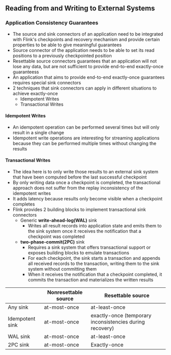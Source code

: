 ## Reading from and Writing to External Systems

### Application Consistency Guarantees

- The source and sink connectors of an application need to be integrated with Flink's checkpoints and recovery mechanism and provide certain properties to be able to give meaningful guarantees
- Source connector of the application needs to be able to set its read positions to a previously checkpointed position
- Resettable source connectors guarantees that an application will not lose any data, but are not sufficient to provide end-to-end exactly-once guaranteess
- An application that aims to provide end-to-end exactly-once guarantees requires special sink connectors
- 2 techniques that sink connectors can apply in different situations to achieve exactly-once
  - Idempotent Writes
  - Transactional Writes

#### Idempotent Writes

- An idempotent operation can be performed several times but will only result in a single change
- Idempotent write operations are interesting for streaming applications because they can be performed multiple times without changing the results

#### Transactional Writes

- The idea here is to only write those results to an external sink system that have been computed before the last successful checkpoint
- By only writing data once a checkpoint is completed, the transactional approach does not suffer from the replay inconsistency of the idempotent writes
- It adds latency because results only become visible when a checkpoint completes
- Flink provides 2 building blocks to implement transactional sink connectors
  - Generic **write-ahead-log(WAL)** sink
    - Writes all result records into application state and emits them to the sink system once it receives the notification that a checkpoint was completed
  - **two-phase-commit(2PC)** sink
    - Requires a sink system that offers transactional support or exposes building blocks to emulate transactions
    - For each checkpoint, the sink starts a transaction and appends all received records to the transaction, writing them to the sink system without committing them
    - When it receives the notification that a checkpoint completed, it commits the transaction and materializes the written results


|          | Nonresettable source | Resettable source |
| -------- | -------------------- | ----------------- |
| Any sink | at-most-once         | at-least-once     | 
| Idempotent sink | at-most-once  | exactly-once (temporary inconsistencies during recovery) | 
| WAL sink | at-most-once         | at-least-once     | 
| 2PC sink | at-most-once         | Exactly-once     | 